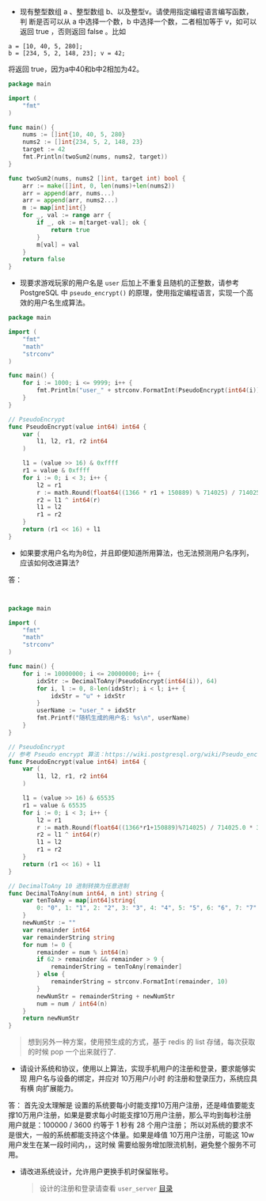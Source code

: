 * 现有整型数组 a 、整型数组 b、以及整型v。请使用指定编程语言编写函数，判 断是否可以从 a 中选择一个数，b 中选择一个数，二者相加等于 v，如可以返回
  true ，否则返回 false 。比如
  
```
a = [10, 40, 5, 280];
b = [234, 5, 2, 148, 23]; v = 42;
```

将返回 true，因为a中40和b中2相加为42。

```go
package main

import (
	"fmt"
)

func main() {
	nums := []int{10, 40, 5, 280}
	nums2 := []int{234, 5, 2, 148, 23}
	target := 42
	fmt.Println(twoSum2(nums, nums2, target))
}

func twoSum2(nums, nums2 []int, target int) bool {
	arr := make([]int, 0, len(nums)+len(nums2))
	arr = append(arr, nums...)
	arr = append(arr, nums2...)
	m := map[int]int{}
	for _, val := range arr {
		if _, ok := m[target-val]; ok {
			return true
		}
		m[val] = val
	}
	return false
}
```


* 现要求游戏玩家的用户名是 `user` 后加上不重复且随机的正整数，请参考 PostgreSQL 中 `pseudo_encrypt()` 的原理，使用指定编程语言，实现一个高效的用户名生成算法。

```go
package main

import (
	"fmt"
	"math"
	"strconv"
)

func main() {
	for i := 1000; i <= 9999; i++ {
		fmt.Println("user_" + strconv.FormatInt(PseudoEncrypt(int64(i)), 10))
	}
}

// PseudoEncrypt
func PseudoEncrypt(value int64) int64 {
	var (
		l1, l2, r1, r2 int64
	)

	l1 = (value >> 16) & 0xffff
	r1 = value & 0xffff
	for i := 0; i < 3; i++ {
		l2 = r1
		r := math.Round(float64((1366 * r1 + 150889) % 714025) / 714025.0 * 32767)
		r2 = l1 ^ int64(r)
		l1 = l2
		r1 = r2
	}
	return (r1 << 16) + l1
}
```

* 如果要求用户名均为8位，并且即便知道所用算法，也无法预测用户名序列，应该如何改进算法?

答：

```go


package main

import (
    "fmt"
	"math"
	"strconv"
)

func main() {
	for i := 10000000; i <= 20000000; i++ {
		idxStr := DecimalToAny(PseudoEncrypt(int64(i)), 64)
		for i, l := 0, 8-len(idxStr); i < l; i++ {
			idxStr = "u" + idxStr
		}
		userName := "user_" + idxStr
		fmt.Printf("随机生成的用户名: %s\n", userName)
	}
}

// PseudoEncrypt
// 参考 Pseudo encrypt 算法：https://wiki.postgresql.org/wiki/Pseudo_encrypt
func PseudoEncrypt(value int64) int64 {
	var (
		l1, l2, r1, r2 int64
	)

	l1 = (value >> 16) & 65535
	r1 = value & 65535
	for i := 0; i < 3; i++ {
		l2 = r1
		r := math.Round(float64((1366*r1+150889)%714025) / 714025.0 * 32767)
		r2 = l1 ^ int64(r)
		l1 = l2
		r1 = r2
	}
	return (r1 << 16) + l1
}

// DecimalToAny 10 进制转换为任意进制
func DecimalToAny(num int64, n int) string {
	var tenToAny = map[int64]string{
		0: "0", 1: "1", 2: "2", 3: "3", 4: "4", 5: "5", 6: "6", 7: "7", 8: "8", 9: "9", 10: "a", 11: "b", 12: "c", 13: "d", 14: "e", 15: "f", 16: "g", 17: "h", 18: "i", 19: "j", 20: "k", 21: "l", 22: "m", 23: "n", 24: "o", 25: "p", 26: "q", 27: "r", 28: "s", 29: "t", 30: "u", 31: "v", 32: "w", 33: "x", 34: "y", 35: "z", 36: "A", 37: "B", 38: "C", 39: "D", 40: "E", 41: "F", 42: "G", 43: "H", 44: "I", 45: "J", 46: "K", 47: "L", 48: "M", 49: "N", 50: "O", 51: "P", 52: "Q", 53: "R", 54: "S", 55: "T", 56: "U", 57: "V", 58: "W", 59: "X", 60: "Y", 61: "Z",
	}
	newNumStr := ""
	var remainder int64
	var remainderString string
	for num != 0 {
		remainder = num % int64(n)
		if 62 > remainder && remainder > 9 {
			remainderString = tenToAny[remainder]
		} else {
			remainderString = strconv.FormatInt(remainder, 10)
		}
		newNumStr = remainderString + newNumStr
		num = num / int64(n)
	}
	return newNumStr
}
```

   > 想到另外一种方案，使用预生成的方式，基于 redis 的 list 存储，每次获取的时候 pop 一个出来就行了.

* 请设计系统和协议，使用以上算法，实现手机用户的注册和登录，要求能够实现 用户名与设备的绑定，并应对 10万用户/小时 的注册和登录压力，系统应具有横 向扩展能力。

答： 首先没太理解是 设置的系统要每小时能支撑10万用户注册，还是峰值要能支撑10万用户注册，如果是要求每小时能支撑10万用户注册，那么平均到每秒注册用户就是：100000 / 3600 约等于 1 秒有 28 个用户注册；
所以对系统的要求不是很大，一般的系统都能支持这个体量。如果是峰值 10万用户注册，可能这 10w 用户发生在某一段时间内，，这时候
需要给服务增加限流机制，避免整个服务不可用。

* 请改进系统设计，允许用户更换手机时保留账号。

    > 设计的注册和登录请查看 `user_server` [目录](https://github.com/golearnku/go-practice/tree/master/user_server)

